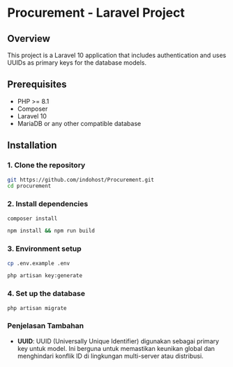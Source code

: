 # Procurement - Laravel Project

## Overview

This project is a Laravel 10 application that includes authentication and uses UUIDs as primary keys for the database models.

## Prerequisites

-   PHP >= 8.1
-   Composer
-   Laravel 10
-   MariaDB or any other compatible database

## Installation

### 1. Clone the repository

```bash
git https://github.com/indohost/Procurement.git
cd procurement
```

### 2. Install dependencies

```bash
composer install

npm install && npm run build
```

### 3. Environment setup

```bash
cp .env.example .env

php artisan key:generate
```

### 4. Set up the database

```bash
php artisan migrate
```

### Penjelasan Tambahan

-   **UUID**: UUID (Universally Unique Identifier) digunakan sebagai primary key untuk model. Ini berguna untuk memastikan keunikan global dan menghindari konflik ID di lingkungan multi-server atau distribusi.
